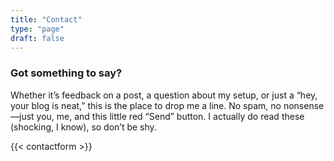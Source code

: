 ```yaml
---
title: "Contact"
type: "page"
draft: false
---
```


### Got something to say?

Whether it’s feedback on a post, a question about my setup, or just a “hey, your blog is 
neat,” this is the place to drop me a line. No spam, no nonsense—just you, me, and this 
little red “Send” button. I actually do read these (shocking, I know), so don’t be shy.

{{< contactform >}}